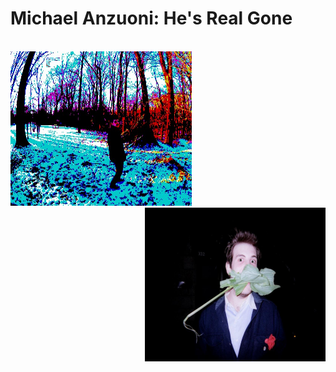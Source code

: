 Michael Anzuoni: He's Real Gone
==========
<br>
<a href="https://github.com/yolesaber/bitcam">
<img id="mea1" src="/static/img/mea.png" alt="Now featuring invisiblity!" title="https://github.com/yolesaber/bitcam" /></a>
<img id="mea2" src="/static/img/mea2.png" align="right"/>
